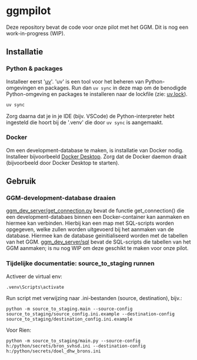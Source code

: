 # ggmpilot

Deze repository bevat de code voor onze pilot met het GGM. Dit is nog een work-in-progress (WIP).

## Installatie

### Python & packages

Installeer eerst '[uv](https://docs.astral.sh/uv/)'. 'uv' is een tool voor het beheren van Python-omgevingen en packages.
Run dan `uv sync` in deze map om de benodigde Python-omgeving en packages te installeren naar de lockfile (zie: [uv.lock](uv.lock)).

``` bash
uv sync
```

Zorg daarna dat je in je IDE (bijv. VSCode) de Python-interpreter hebt ingesteld die hoort bij de '.venv' die door `uv sync` is aangemaakt.

### Docker

Om een development-database te maken, is installatie van Docker nodig. Installeer bijvoorbeeld [Docker Desktop](https://www.docker.com/products/docker-desktop/). Zorg dat de Docker daemon draait (bijvoorbeeld door Docker Desktop te starten).

## Gebruik

### GGM-development-database draaien

[ggm_dev_server/get_connection.py](ggm_dev_server/get_connection.py) bevat de functie get_connection() die een development-databaes binnen een Docker-container kan aanmaken en hiermee kan verbinden. Hierbij kan een map met SQL-scripts worden opgegeven, welke zullen worden uitgevoerd bij het aanmaken van de database. Hiermee kan de database geinitialiseerd worden met de tabellen van het GGM. [ggm_dev_server/sql](ggm_dev_server/sql) bevat de SQL-scripts die tabellen van het GGM aanmaken; is nu nog WIP om deze geschikt te maken voor onze pilot.

### Tijdelijke documentatie: source_to_staging runnen

Activeer de virtual env:
```
.venv\Scripts\activate
```

Run script met verwijzing naar .ini-bestanden (source, destination), bijv.:
```
python -m source_to_staging.main --source-config source_to_staging/source_config.ini.example --destination-config source_to_staging/destination_config.ini.example
```

Voor Rien:
```
python -m source_to_staging/main.py --source-config h:/python/secrets/bron_svhsd.ini --destination-config h:/python/secrets/doel_dhw_brons.ini
```